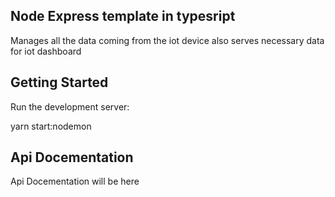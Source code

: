 ## Node Express template in typesript

Manages all the data coming from the iot device also serves necessary data for iot dashboard

## Getting Started

Run the development server:

yarn start:nodemon

## Api Docementation

Api Docementation will be here

